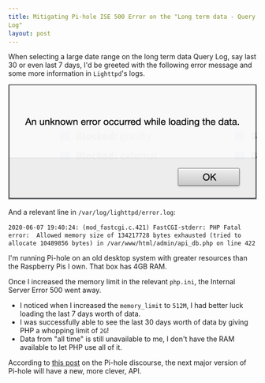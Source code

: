 ```yaml
---
title: Mitigating Pi-hole ISE 500 Error on the "Long term data - Query
Log"
layout: post
---
```


When selecting a large date range on the long term data Query Log, say
last 30 or even last 7 days, I'd be greeted with the following error
message and some more information in `Lighttpd`'s logs.

!["An unknown error occurred while loading the data." alert dialog](/content/2020-06-07/an_unknown_error_occurred_while_loading_the_data.png)

And a relevant line in `/var/log/lighttpd/error.log`:

```
2020-06-07 19:40:24: (mod_fastcgi.c.421) FastCGI-stderr: PHP Fatal error:  Allowed memory size of 134217728 bytes exhausted (tried to allocate 10489856 bytes) in /var/www/html/admin/api_db.php on line 422
```

I'm running Pi-hole on an old desktop system with greater resources than
the Raspberry Pis I own. That box has 4GB RAM.

Once I increased the memory limit in the relevant `php.ini`, the
Internal Server Error 500 went away.

* I noticed when I increased the `memory_limit` to `512M`, I had better
luck loading the last 7 days worth of data.
* I was successfully able to see the last 30 days worth of data by
giving PHP a whopping limit of `2G`!
* Data from "all time" is still unavailable to me, I don't have the RAM
available to let PHP use all of it.

According to [this post][0] on the Pi-hole discourse, the next major
version of Pi-hole will have a new, more clever, API.

[0]:https://discourse.pi-hole.net/t/long-term-data-query-log-for-last-7-days-isnt-working/26073/4
